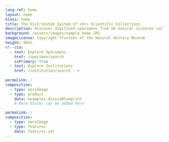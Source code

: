 ```yaml
---
lang-ref: home
layout: home
klass: home
title: The Distributed System of <br> Scientific Collections 
description: Discover digitised specimens from UK natural sciences collections
background: /assets/images/sample_home.JPG
imageLicense: Copyright Trustees of the Natural History Museum
height: 90vh
<!--cta:
  - text: Explore Specimens
    href: /specimen/search
    isPrimary: true
  - text: Explore Institutions
    href: /institution/search -->
 
permalink: /
composition:
  - type: heroImage
  - type: product
    data: examples.disscoBlueprint
    # More blocks can be added here

permalink: /
composition:
  - type: heroImage
  - type: features
    data: features.yml
---
```




